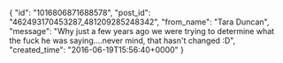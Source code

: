  {
   "id": "1016806871688578",
   "post_id": "462493170453287_481209285248342",
   "from_name": "Tara Duncan",
   "message": "Why just a few years ago we were trying to determine what the fuck he was saying....never mind, that hasn't changed :D",
   "created_time": "2016-06-19T15:56:40+0000"
 }
